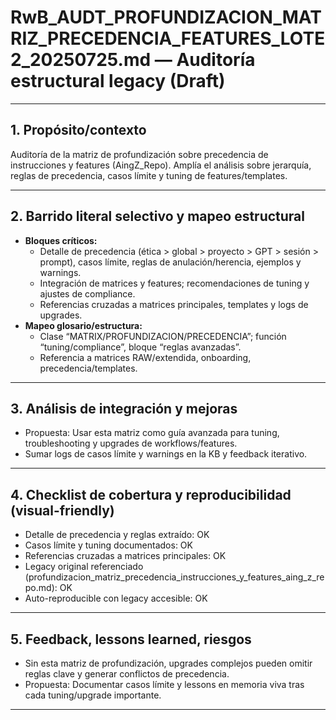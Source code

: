 # RwB_AUDT_PROFUNDIZACION_MATRIZ_PRECEDENCIA_FEATURES_LOTE2_20250725.md — Auditoría estructural legacy (Draft)

---

## 1. Propósito/contexto
Auditoría de la matriz de profundización sobre precedencia de instrucciones y features (AingZ_Repo). Amplía el análisis sobre jerarquía, reglas de precedencia, casos límite y tuning de features/templates.

---

## 2. Barrido literal selectivo y mapeo estructural
- **Bloques críticos:**
  - Detalle de precedencia (ética > global > proyecto > GPT > sesión > prompt), casos límite, reglas de anulación/herencia, ejemplos y warnings.
  - Integración de matrices y features; recomendaciones de tuning y ajustes de compliance.
  - Referencias cruzadas a matrices principales, templates y logs de upgrades.
- **Mapeo glosario/estructura:**
  - Clase “MATRIX/PROFUNDIZACION/PRECEDENCIA”; función “tuning/compliance”, bloque “reglas avanzadas”.
  - Referencia a matrices RAW/extendida, onboarding, precedencia/templates.

---

## 3. Análisis de integración y mejoras
- Propuesta: Usar esta matriz como guía avanzada para tuning, troubleshooting y upgrades de workflows/features.
- Sumar logs de casos límite y warnings en la KB y feedback iterativo.

---

## 4. Checklist de cobertura y reproducibilidad (visual-friendly)
- Detalle de precedencia y reglas extraído: OK
- Casos límite y tuning documentados: OK
- Referencias cruzadas a matrices principales: OK
- Legacy original referenciado (profundizacion_matriz_precedencia_instrucciones_y_features_aing_z_repo.md): OK
- Auto-reproducible con legacy accesible: OK

---

## 5. Feedback, lessons learned, riesgos
- Sin esta matriz de profundización, upgrades complejos pueden omitir reglas clave y generar conflictos de precedencia.
- Propuesta: Documentar casos límite y lessons en memoria viva tras cada tuning/upgrade importante.

---

